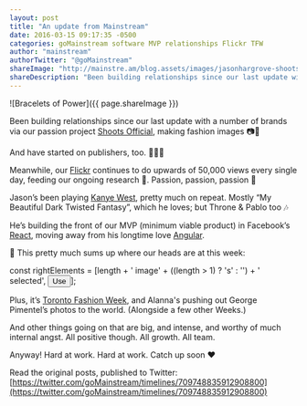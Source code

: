 ```yaml
---
layout: post
title: "An update from Mainstream"
date: 2016-03-15 09:17:35 -0500
categories: goMainstream software MVP relationships Flickr TFW
author: "mainstream"
authorTwitter: "@goMainstream"
shareImage: "http://mainstre.am/blog.assets/images/jasonhargrove-shoots-1.1-bracelets-of-power.jpg"
shareDescription: "Been building relationships since our last update with a number of brands via our passion project @ShootsOfficial, making fashion images 📷📸"
---
```

![Bracelets of Power]({{ page.shareImage }})

Been building relationships since our last update with a number of brands via our passion project [Shoots Official](https://twitter.com/ShootsOfficial), making fashion images 📷📸

And have started on publishers, too. 👗📑📖

Meanwhile, our [Flickr](https://www.flickr.com/photos/gomainstream) continues to do upwards of 50,000 views every single day, feeding our ongoing research 🍔. Passion, passion, passion 🍎

Jason’s been playing [Kanye West](https://twitter.com/kanyewest), pretty much on repeat. Mostly “My Beautiful Dark Twisted Fantasy”, which he loves; but Throne & Pablo too 🎶

He’s building the front of our MVP (minimum viable product) in Facebook’s [React](http://facebook.github.io/react/), moving away from his longtime love [Angular](https://angularjs.org).

🎹 This pretty much sums up where our heads are at this week:

const rightElements = [length + ' image' + ((length > 1) ? 's' : '') + ' selected', <button>Use</button>];

Plus, it’s [Toronto Fashion Week](http://toronto-fashionweek.com), and Alanna's pushing out George Pimentel’s photos to the world. (Alongside a few other Weeks.)

And other things going on that are big, and intense, and worthy of much internal angst. All positive though. All growth. All team.

Anyway! Hard at work. Hard at work. Catch up soon ❤️

Read the original posts, published to Twitter: [https://twitter.com/goMainstream/timelines/709748835912908800](https://twitter.com/goMainstream/timelines/709748835912908800)


